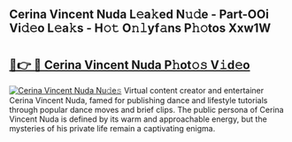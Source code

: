 ## Cerina Vincent Nuda L𝚎a𝚔ed N𝚞𝚍e - Part-OOi Vi𝚍𝚎o L𝚎a𝚔s - H𝚘𝚝 O𝚗𝚕yf𝚊ns P𝚑𝚘tos Xxw1W

# <h2><a href="http://kfc4c2.oniu.top/?m=Cerina+Vincent+Nuda">🔗👉 🔴 Cerina Vincent Nuda P𝚑ot𝚘𝚜 V𝚒d𝚎o</a></h2>

[![Cerina Vincent Nuda Nu𝚍e𝚜](https://i.imgur.com/0qMVB7G.gif)](http://kfc4c2.oniu.top/?m=Cerina+Vincent+Nuda)
Virtual content creator and entertainer Cerina Vincent Nuda, famed for publishing dance and lifestyle tutorials through popular dance moves and brief clips. The public persona of Cerina Vincent Nuda is defined by its warm and approachable energy, but the mysteries of his private life remain a captivating enigma.  
